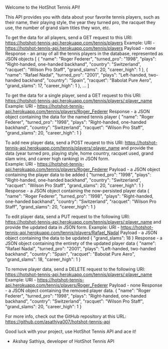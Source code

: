 Welcome to the HotShot Tennis API!

This API provides you with data about your favorite tennis players, 
such as their name, their playing style, the year they turned pro, the 
racquet they use, the number of grand slam titles they won, etc. 

To get the data for all players, send a GET request to this URI: 
https://hotshot-tennis-api.herokuapp.com/tennis/players
Example: 
URI - https://hotshot-tennis-api.herokuapp.com/tennis/players
Payload - none
Response - an array of all the tennis players in the database, 
represented as JSON objects
[
    {
        "name": "Roger Federer",
        "turned_pro": "1998",
        "plays": "Right-handed, one-handed backhand",
        "country": "Switzerland",
        "racquet": "Wilson Pro Staff",
        "grand_slams": 20,
        "career_high": 1
    },
    {
        "name": "Rafael Nadal",
        "turned_pro": "2001",
        "plays": "Left-handed, two-handed backhand",
        "country": "Spain",
        "racquet": "Babolat Pure Aero",
        "grand_slams": 17,
        "career_high": 1
    },
    ...
]

To get the data for a single player, send a GET request to this URI:
https://hotshot-tennis-api.herokuapp.com/tennis/players/:player_name
Example: 
URI - https://hotshot-tennis-api.herokuapp.com/tennis/players/Roger_Federer
Response - a JSON object containing the data for the named tennis player
{
    "name": "Roger Federer",
    "turned_pro": "1998",
    "plays": "Right-handed, one-handed backhand",
    "country": "Switzerland",
    "racquet": "Wilson Pro Staff",
    "grand_slams": 20,
    "career_high": 1
}

To add new player data, send a POST reuqest to this URI: 
https://hotshot-tennis-api.herokuapp.com/tennis/players/:player_name
and provide the data (year turned pro, playing style, home country, racquet 
used, grand slam wins, and career high ranking) in JSON form.  
Example: 
URI - https://hotshot-tennis-api.herokuapp.com/tennis/players/Roger_Federer
Payload - a JSON object containing the player data to be added 
{
    "turned_pro": "1998",
    "plays": "Right-handed, one-handed backhand",
    "country": "Switzerland",
    "racquet": "Wilson Pro Staff",
    "grand_slams": 20,
    "career_high": 1
}
Response - a JSON object containing the now-persisted player data
{
    "name": "Roger Federer",
    "turned_pro": "1998",
    "plays": "Right-handed, one-handed backhand",
    "country": "Switzerland",
    "racquet": "Wilson Pro Staff",
    "grand_slams": 20,
    "career_high": 1
}

To edit player data, send a PUT request to the following URI:
https://hotshot-tennis-api.herokuapp.com/tennis/players/:player_name
and provide the updated data in JSON form. 
Example: 
URI - https://hotshot-tennis-api.herokuapp.com/tennis/players/Rafael_Nadal
Payload - a JSON object containing the data to be updated
{
    "grand_slams": 18
}
Response - a JSON object containing the entirety of the updated player data
{
    "name": "Rafael Nadal",
    "turned_pro": "2001",
    "plays": "Left-handed, two-handed backhand",
    "country": "Spain",
    "racquet": "Babolat Pure Aero",
    "grand_slams": 18,
    "career_high": 1
}

To remove player data, send a DELETE request to the following URI:
https://hotshot-tennis-api.herokuapp.com/tennis/players/:player_name
Example: 
URI - https://hotshot-tennis-api.herokuapp.com/tennis/players/Roger_Federer
Payload - none 
Response - a JSON object containing the removed player data. 
{
    "name": "Roger Federer",
    "turned_pro": "1998",
    "plays": "Right-handed, one-handed backhand",
    "country": "Switzerland",
    "racquet": "Wilson Pro Staff",
    "grand_slams": 20,
    "career_high": 1
}

For more info, check out the GitHub repository at this URL: 
https://github.com/asathiya007/hotshot-tennis-api

Good luck with your project, use HotShot Tennis API and ace it!

- Akshay Sathiya, developer of HotShot Tennis API